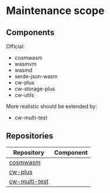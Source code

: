 # Maintenance scope

## Components

Official:
- cosmwasm
- wasmvm
- wasmd
- serde-json-wasm
- cw-plus
- cw-storage-plus
- cw-utils

More realistic should be extended by:
- cw-multi-test

## Repositories

| Repository      | Component |
|-----------------|-----------|
| [cosmwasm]      |           |
| [cw-plus]       |           |
| [cw-multi-test] |           |

[cosmwasm]: https://github.com/CosmWasm/cosmwasm
[cw-plus]: https://github.com/CosmWasm/cw-plus
[cw-multi-test]: https://github.com/CosmWasm/cw-multi-test

